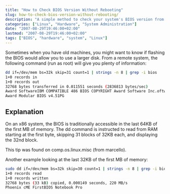 ```yaml
---
title: "How to Check BIOS Version Without Rebooting"
slug: how-to-check-bios-version-without-rebooting/
description: "A simple method to check your system's BIOS version from Linux without having to reboot"
categories: ["Linux", "Hardware", "System Administration"] 
date: "2007-08-29T19:46:00+02:00"
lastmod: "2007-08-29T19:46:00+02:00"
tags: ["BIOS", "hardware", "system", "Linux"]
---
```


Sometimes when you have old machines, you might want to know if flashing the BIOS would allow you to use a larger disk. From a remote system, the following command (run as root) will give you plenty of information:

```bash
dd if=/dev/mem bs=32k skip=31 count=1 | strings -n 8 | grep -i bios
1+0 records in
1+0 records out
32768 bytes transferred in 0.011551 seconds (2836813 bytes/sec)
Award SoftwareIBM COMPATIBLE 486 BIOS COPYRIGHT Award Software Inc.oftware Inc. Aw
Award Modular BIOS v4.51PG
```

## Explanation

On an x86 system, the BIOS is traditionally accessible in the last 64KB of the first MB of memory. The dd command is instructed to read from RAM starting at the first byte, skipping 31 blocks of 32KB each, and displaying the 32nd block.

This tip was found on comp.os.linux.misc (from marcello).

Another example looking at the last 32KB of the first MB of memory:

```bash
sudo dd if=/dev/mem bs=32k skip=30 count=1 | strings -n 8 | grep -i bios
1+0 records read
1+0 records written
32768 bytes (33 kB) copied, 0.000149 seconds, 220 MB/s
Phoenix cME FirstBIOS Notebook Pro
```
